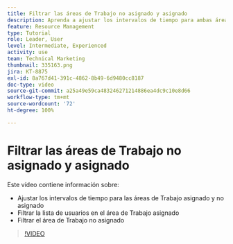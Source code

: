 ```yaml
---
title: Filtrar las áreas de Trabajo no asignado y asignado
description: Aprenda a ajustar los intervalos de tiempo para ambas áreas, filtrar la lista de usuarios en el área de Trabajo asignado y filtrar el área de Trabajo no asignado.
feature: Resource Management
type: Tutorial
role: Leader, User
level: Intermediate, Experienced
activity: use
team: Technical Marketing
thumbnail: 335163.png
jira: KT-8875
exl-id: 8a767d41-391c-4862-8b49-6d9480cc8187
doc-type: video
source-git-commit: a25a49e59ca483246271214886ea4dc9c10e8d66
workflow-type: tm+mt
source-wordcount: '72'
ht-degree: 100%

---
```


# Filtrar las áreas de Trabajo no asignado y asignado

Este vídeo contiene información sobre:

* Ajustar los intervalos de tiempo para las áreas de Trabajo asignado y no asignado
* Filtrar la lista de usuarios en el área de Trabajo asignado
* Filtrar el área de Trabajo no asignado

>[!VIDEO](https://video.tv.adobe.com/v/335163/?quality=12&learn=on)
